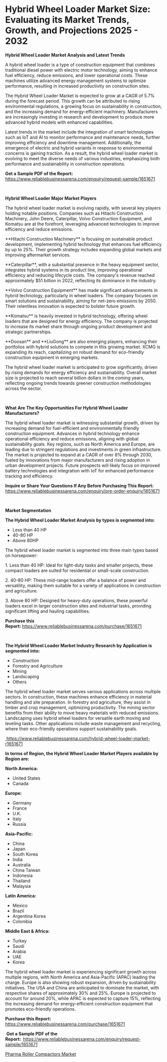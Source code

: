 <p><h1>Hybrid Wheel Loader Market Size: Evaluating its Market Trends, Growth, and Projections 2025 - 2032</h1></p><p><strong>Hybrid Wheel Loader Market Analysis and Latest Trends</strong></p>
<p><p>A hybrid wheel loader is a type of construction equipment that combines traditional diesel power with electric motor technology, aiming to enhance fuel efficiency, reduce emissions, and lower operational costs. These machines utilize advanced energy management systems to optimize performance, resulting in increased productivity on construction sites.</p><p>The Hybrid Wheel Loader Market is expected to grow at a CAGR of 5.7% during the forecast period. This growth can be attributed to rising environmental regulations, a growing focus on sustainability in construction, and the increasing demand for energy-efficient machinery. Manufacturers are increasingly investing in research and development to produce more advanced hybrid models with enhanced capabilities.</p><p>Latest trends in the market include the integration of smart technologies such as IoT and AI to monitor performance and maintenance needs, further improving efficiency and downtime management. Additionally, the emergence of electric and hybrid variants in response to environmental concerns is gaining traction. As a result, the hybrid wheel loader market is evolving to meet the diverse needs of various industries, emphasizing both performance and sustainability in construction operations.</p></p>
<p><strong>Get a Sample PDF of the Report:&nbsp;</strong> <a href="https://www.reliablebusinessarena.com/enquiry/request-sample/1651671?utm_campaign=3214&utm_medium=2&utm_source=Github&utm_content=ia&utm_term=08042025&utm_id=hybrid-wheel-loader">https://www.reliablebusinessarena.com/enquiry/request-sample/1651671</a></p>
<p>&nbsp;</p>
<p><strong>Hybrid Wheel Loader Major Market Players</strong></p>
<p><p>The hybrid wheel loader market is evolving rapidly, with several key players holding notable positions. Companies such as Hitachi Construction Machinery, John Deere, Caterpillar, Volvo Construction Equipment, and Komatsu are at the forefront, leveraging advanced technologies to improve efficiency and reduce emissions.</p><p>**Hitachi Construction Machinery** is focusing on sustainable product development, implementing hybrid technology that enhances fuel efficiency by up to 25%. Their growth strategy includes expanding global markets and improving aftermarket services. </p><p>**Caterpillar**, with a substantial presence in the heavy equipment sector, integrates hybrid systems in its product line, improving operational efficiency and reducing lifecycle costs. The company's revenue reached approximately $51 billion in 2022, reflecting its dominance in the industry. </p><p>**Volvo Construction Equipment** has made significant advancements in hybrid technology, particularly in wheel loaders. The company focuses on smart solutions and sustainability, aiming for net-zero emissions by 2050. Their relentless innovation is expected to bolster future growth.</p><p>**Komatsu** is heavily invested in hybrid technology, offering wheel loaders that are designed for energy efficiency. The company is projected to increase its market share through ongoing product development and strategic partnerships. </p><p>**Doosan** and **LiuGong** are also emerging players, enhancing their portfolios with hybrid solutions to compete in this growing market. XCMG is expanding its reach, capitalizing on robust demand for eco-friendly construction equipment in emerging markets.</p><p>The hybrid wheel loader market is anticipated to grow significantly, driven by rising demands for energy efficiency and sustainability. Overall market size is projected to reach several billion dollars in the coming years, reflecting ongoing trends towards greener construction methodologies across the sector.</p></p>
<p>&nbsp;</p>
<p><strong>What Are The Key Opportunities For Hybrid Wheel Loader Manufacturers?</strong></p>
<p><p>The hybrid wheel loader market is witnessing substantial growth, driven by increasing demand for fuel-efficient and environmentally friendly construction equipment. Advances in hybrid technology enhance operational efficiency and reduce emissions, aligning with global sustainability goals. Key regions, such as North America and Europe, are leading due to stringent regulations and investments in green infrastructure. The market is projected to expand at a CAGR of over 8% through 2030, fueled by innovations from major manufacturers and rising adoption in urban development projects. Future prospects will likely focus on improved battery technologies and integration with IoT for enhanced performance tracking and efficiency.</p></p>
<p><strong>Inquire or Share Your Questions If Any Before Purchasing This Report:</strong> <a href="https://www.reliablebusinessarena.com/enquiry/pre-order-enquiry/1651671?utm_campaign=3214&utm_medium=2&utm_source=Github&utm_content=ia&utm_term=08042025&utm_id=hybrid-wheel-loader">https://www.reliablebusinessarena.com/enquiry/pre-order-enquiry/1651671</a></p>
<p>&nbsp;</p>
<p><strong>Market Segmentation</strong></p>
<p><strong>The Hybrid Wheel Loader Market Analysis by types is segmented into:</strong></p>
<p><ul><li>Less than 40 HP</li><li>40-80 HP</li><li>Above 80HP</li></ul></p>
<p><p>The hybrid wheel loader market is segmented into three main types based on horsepower: </p><p>1. Less than 40 HP: Ideal for light-duty tasks and smaller projects, these compact loaders are suited for residential or small-scale construction.</p><p>  </p><p>2. 40-80 HP: These mid-range loaders offer a balance of power and versatility, making them suitable for a variety of applications in construction and agriculture.</p><p>3. Above 80 HP: Designed for heavy-duty operations, these powerful loaders excel in larger construction sites and industrial tasks, providing significant lifting and hauling capabilities.</p></p>
<p><strong>Purchase this Report:&nbsp;</strong><a href="https://www.reliablebusinessarena.com/purchase/1651671?utm_campaign=3214&utm_medium=2&utm_source=Github&utm_content=ia&utm_term=08042025&utm_id=hybrid-wheel-loader">https://www.reliablebusinessarena.com/purchase/1651671</a></p>
<p>&nbsp;</p>
<p><strong>The Hybrid Wheel Loader Market Industry Research by Application is segmented into:</strong></p>
<p><ul><li>Construction</li><li>Forestry and Agriculture</li><li>Mining</li><li>Landscaping</li><li>Others</li></ul></p>
<p><p>The hybrid wheel loader market serves various applications across multiple sectors. In construction, these machines enhance efficiency in material handling and site preparation. In forestry and agriculture, they assist in timber and crop management, optimizing productivity. The mining sector benefits from their ability to move heavy materials with reduced emissions. Landscaping uses hybrid wheel loaders for versatile earth moving and leveling tasks. Other applications include waste management and recycling, where their eco-friendly operations support sustainability goals.</p></p>
<p><a href="https://www.reliablebusinessarena.com/hybrid-wheel-loader-market-r1651671?utm_campaign=3214&utm_medium=2&utm_source=Github&utm_content=ia&utm_term=08042025&utm_id=hybrid-wheel-loader">&nbsp;https://www.reliablebusinessarena.com/hybrid-wheel-loader-market-r1651671</a></p>
<p><strong>In terms of Region, the Hybrid Wheel Loader Market Players available by Region are:</strong></p>
<p>
    <p> <strong> North America: </strong>
        <ul>
            <li>United States</li>
            <li>Canada</li>
        </ul>
        </p> 
    <p> <strong> Europe: </strong>
        <ul>
            <li>Germany</li>
            <li>France</li>
            <li>U.K.</li>
            <li>Italy</li>
            <li>Russia</li>
        </ul>
        </p> 
    <p> <strong> Asia-Pacific: </strong>
        <ul>
            <li>China</li>
            <li>Japan</li>
            <li>South Korea</li>
            <li>India</li>
            <li>Australia</li>
            <li>China Taiwan</li>
            <li>Indonesia</li>
            <li>Thailand</li>
            <li>Malaysia</li>
        </ul>
        </p> 
    <p> <strong> Latin America: </strong>
        <ul>
            <li>Mexico</li>
            <li>Brazil</li>
            <li>Argentina Korea</li>
            <li>Colombia</li>
        </ul>
        </p> 
    <p> <strong> Middle East & Africa: </strong>
        <ul>
            <li>Turkey</li>
            <li>Saudi</li>
            <li>Arabia</li>
            <li>UAE</li>
            <li>Korea</li>
        </ul>
    </p>
    </p>
<p><p>The hybrid wheel loader market is experiencing significant growth across multiple regions, with North America and Asia-Pacific (APAC) leading the charge. Europe is also showing robust expansion, driven by sustainability initiatives. The USA and China are anticipated to dominate the market, with respective shares of approximately 30% and 25%. Europe is projected to account for around 20%, while APAC is expected to capture 15%, reflecting the increasing demand for energy-efficient construction equipment that promotes eco-friendly operations.</p></p>
<p><strong>Purchase this Report: </strong><a href="https://www.reliablebusinessarena.com/purchase/1651671?utm_campaign=3214&utm_medium=2&utm_source=Github&utm_content=ia&utm_term=08042025&utm_id=hybrid-wheel-loader">https://www.reliablebusinessarena.com/purchase/1651671</a></p>
<p>&nbsp;<strong>Get a Sample PDF of the Report:&nbsp;&nbsp;</strong><a href="https://www.reliablebusinessarena.com/enquiry/request-sample/1651671?utm_campaign=3214&utm_medium=2&utm_source=Github&utm_content=ia&utm_term=08042025&utm_id=hybrid-wheel-loader">https://www.reliablebusinessarena.com/enquiry/request-sample/1651671</a></p>
<p><strong></strong></p>
<p><p><a href="https://github.com/viipposahko25/Market-Research-Report-List-1/blob/main/pharma-roller-compactors-market.md?utm_campaign=3214&utm_medium=2&utm_source=Github&utm_content=ia&utm_term=08042025&utm_id=hybrid-wheel-loader">Pharma Roller Compactors Market</a></p></p>